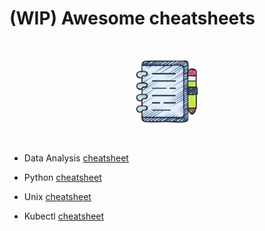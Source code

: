 # (WIP) Awesome cheatsheets

</br>
<p align="center">
<img src="/img/notes.png" width=100 >
</p>
</br>

- Data Analysis [cheatsheet](data_analysis.md)

- Python [cheatsheet](python.md)

- Unix [cheatsheet](unix_tricks.md)

- Kubectl [cheatsheet](kubectl_newbie.md)
